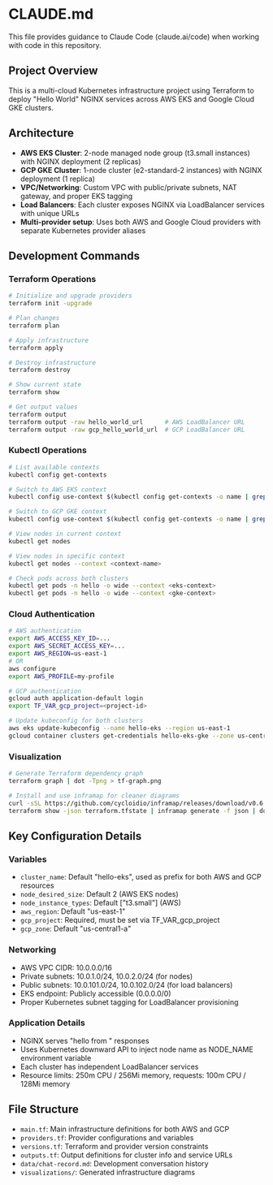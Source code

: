 # CLAUDE.md

This file provides guidance to Claude Code (claude.ai/code) when working with code in this repository.

## Project Overview

This is a multi-cloud Kubernetes infrastructure project using Terraform to deploy "Hello World" NGINX services across AWS EKS and Google Cloud GKE clusters.

## Architecture

- **AWS EKS Cluster**: 2-node managed node group (t3.small instances) with NGINX deployment (2 replicas)
- **GCP GKE Cluster**: 1-node cluster (e2-standard-2 instances) with NGINX deployment (1 replica)
- **VPC/Networking**: Custom VPC with public/private subnets, NAT gateway, and proper EKS tagging
- **Load Balancers**: Each cluster exposes NGINX via LoadBalancer services with unique URLs
- **Multi-provider setup**: Uses both AWS and Google Cloud providers with separate Kubernetes provider aliases

## Development Commands

### Terraform Operations
```bash
# Initialize and upgrade providers
terraform init -upgrade

# Plan changes
terraform plan

# Apply infrastructure
terraform apply

# Destroy infrastructure
terraform destroy

# Show current state
terraform show

# Get output values
terraform output
terraform output -raw hello_world_url      # AWS LoadBalancer URL
terraform output -raw gcp_hello_world_url  # GCP LoadBalancer URL
```

### Kubectl Operations
```bash
# List available contexts
kubectl config get-contexts

# Switch to AWS EKS context
kubectl config use-context $(kubectl config get-contexts -o name | grep hello-eks | head -1)

# Switch to GCP GKE context  
kubectl config use-context $(kubectl config get-contexts -o name | grep hello-eks-gke | head -1)

# View nodes in current context
kubectl get nodes

# View nodes in specific context
kubectl get nodes --context <context-name>

# Check pods across both clusters
kubectl get pods -n hello -o wide --context <eks-context>
kubectl get pods -n hello -o wide --context <gke-context>
```

### Cloud Authentication
```bash
# AWS authentication
export AWS_ACCESS_KEY_ID=...
export AWS_SECRET_ACCESS_KEY=...
export AWS_REGION=us-east-1
# OR
aws configure
export AWS_PROFILE=my-profile

# GCP authentication
gcloud auth application-default login
export TF_VAR_gcp_project=<project-id>

# Update kubeconfig for both clusters
aws eks update-kubeconfig --name hello-eks --region us-east-1
gcloud container clusters get-credentials hello-eks-gke --zone us-central1-a --project $TF_VAR_gcp_project
```

### Visualization
```bash
# Generate Terraform dependency graph
terraform graph | dot -Tpng > tf-graph.png

# Install and use inframap for cleaner diagrams
curl -sSL https://github.com/cycloidio/inframap/releases/download/v0.6.8/inframap-linux-amd64 -o inframap && chmod +x inframap && sudo mv inframap /usr/local/bin/
terraform show -json terraform.tfstate | inframap generate -f json | dot -Tpng > inframap.png
```

## Key Configuration Details

### Variables
- `cluster_name`: Default "hello-eks", used as prefix for both AWS and GCP resources
- `node_desired_size`: Default 2 (AWS EKS nodes)
- `node_instance_types`: Default ["t3.small"] (AWS)
- `aws_region`: Default "us-east-1"
- `gcp_project`: Required, must be set via TF_VAR_gcp_project
- `gcp_zone`: Default "us-central1-a"

### Networking
- AWS VPC CIDR: 10.0.0.0/16
- Private subnets: 10.0.1.0/24, 10.0.2.0/24 (for nodes)
- Public subnets: 10.0.101.0/24, 10.0.102.0/24 (for load balancers)
- EKS endpoint: Publicly accessible (0.0.0.0/0)
- Proper Kubernetes subnet tagging for LoadBalancer provisioning

### Application Details
- NGINX serves "hello from <node-name>" responses
- Uses Kubernetes downward API to inject node name as NODE_NAME environment variable
- Each cluster has independent LoadBalancer services
- Resource limits: 250m CPU / 256Mi memory, requests: 100m CPU / 128Mi memory

## File Structure
- `main.tf`: Main infrastructure definitions for both AWS and GCP
- `providers.tf`: Provider configurations and variables
- `versions.tf`: Terraform and provider version constraints
- `outputs.tf`: Output definitions for cluster info and service URLs
- `data/chat-record.md`: Development conversation history
- `visualizations/`: Generated infrastructure diagrams